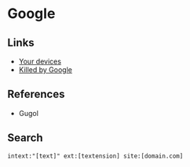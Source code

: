 # Google

## Links

- [Your devices](https://myaccount.google.com/device-activity)
- [Killed by Google](https://killedbygoogle.com/)

## References

- Gugol

## Search

```txt
intext:"[text]" ext:[textension] site:[domain.com]
```
